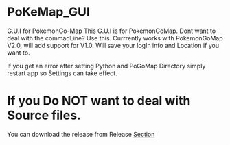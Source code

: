 # PoKeMap_GUI
G.U.I for PokemonGo-Map
This G.U.I is for PokemonGoMap. Dont want to deal with the commadLine? Use this. Currrently works with PokemonGoMap V2.0, will add support for V1.0. Will save your logIn info and Location if you want to. 

If you get an error after setting Python and PoGoMap Directory simply restart app so Settings can take effect.

# If you Do NOT want to deal with Source files.
You can download the release from Release <a href="https://github.com/danielfrausto/PoKeMap_GUI/releases/download/0.0.1/PoKeMapV6.exe">Section </a>

